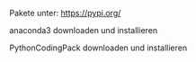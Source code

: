 
Pakete unter: https://pypi.org/

anaconda3 downloaden und installieren

PythonCodingPack downloaden und installieren

